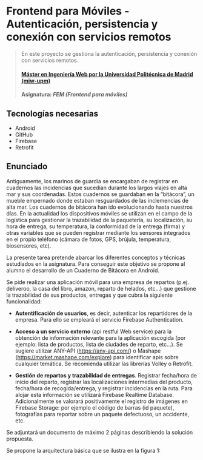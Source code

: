# Frontend para Móviles - Autenticación, persistencia y conexión con servicios remotos
> En este proyecto se gestiona la autenticación, persistencia y conexión con servicios remotos.
> #### [Máster en Ingeniería Web por la Universidad Politécnica de Madrid (miw-upm)](http://miw.etsisi.upm.es)
> #### Asignatura: *FEM (Frontend para móviles)*

## Tecnologías necesarias
* Android
* GitHub
* Firebase
* Retrofit

## Enunciado

Antiguamente, los marinos de guardia se encargaban de registrar en cuadernos las incidencias que sucedían
durante los largos viajes en alta mar y sus coordenadas. Estos cuadernos se guardaban en la “bitácora”,
un mueble empernado donde estaban resguardados de las inclemencias de alta mar. Los cuadernos de bitácora
han ido evolucionando hasta nuestros días. En la actualidad los dispositivos móviles se utilizan en el campo
de la logística para gestionar la trazabilidad de la paquetería, su localización, su hora de entrega, su
temperatura, la conformidad de la entrega (firma) y otras variables que se pueden registrar mediante los
sensores integrados en el propio teléfono (cámara de fotos, GPS, brújula, temperatura, biosensores, etc).

La presente tarea pretende abarcar los diferentes conceptos y técnicas estudiados en la asignatura.
Para conseguir este objetivo se propone al alumno el desarrollo de un Cuaderno de Bitácora en Android.

Se pide realizar una aplicación móvil para una empresa de repartos (p.ej. deliveroo, la casa del libro,
amazon, reparto de helados, etc…) que gestione la trazabilidad de sus productos, entregas y que cubra la
siguiente funcionalidad:

* __Autentificación de usuarios__, es decir, autenticar los repartidores de la empresa.
Para ello se empleará el servicio Firebase Authentication.

* __Acceso a un servicio externo__ (api restful Web service) para la obtención de información
relevante para la aplicación escogida (por ejemplo: lista de productos, lista de ciudades de reparto, etc…).
Se sugiere utilizar ANY-API (https://any-api.com/) o Mashape (https://market.mashape.com/explore) para
identificar apis sobre cualquier temática. Se recomienda utilizar las librerías Volley o Retrofit.

* __Gestión de repartos y trazabilidad de entregas__. Registrar fecha/hora de inicio del reparto,
registrar las localizaciones intermedias del producto, fecha/hora de recogida/entrega, y registrar
incidencias en la ruta. Para alojar esta información se utilizará Firebase Realtime Database.
Adicionalmente se valorará positivamente el registro de imágenes en Firebase Storage:
por ejemplo el código de barras (id paquete), fotografías para reportar sobre un paquete defectuoso,
un accidente, etc.

Se adjuntará un documento de máximo 2 páginas describiendo la solución propuesta.

Se propone la arquitectura básica que se ilustra en la figura 1: